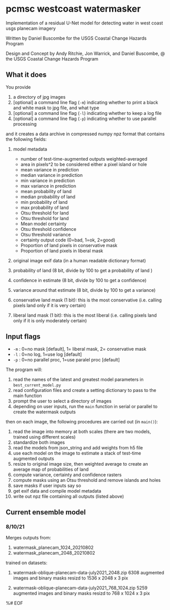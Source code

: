 # pcmsc westcoast watermasker
Implementation of a residual U-Net model for detecting water in west coast usgs planecam imagery

Written by Daniel Buscombe for the USGS Coastal Change Hazards Program

Design and Concept by Andy Ritchie, Jon Warrick, and Daniel Buscombe, @ the USGS Coastal Change Hazards Program

## What it does
You provide 
1) a directory of jpg images 
2) [optional] a command line flag (`-m`) indicating whether to print a black and white mask to jpg file, and what type
3) [optional] a command line flag (`-l`) indicating whether to keep a log file 
4) [optional] a command line flag (`-p`) indicating whether to use parallel processing

and it creates a data archive in compressed numpy npz format that contains the following fields:

1) model metadata
	* number of test-time-augmented outputs weighted-averaged 
	* area in pixels^2 to be considered either a pixel island or hole 
	* mean variance in prediction 
	* median variance in prediction 
	* min variance in prediction 
	* max variance in prediction 
	* mean probability of land
	* median probability of land
	* min probability of land 
	* max probability of land 
	* Otsu threshold for land 
	* Otsu threshold for land 
	* Mean model certainty
	* Otsu threshold confidence
	* Otsu threshold variance
	* certainty output code (0=bad, 1=ok, 2=good) 
	* Proportion of land pixels in conservative mask 
	* Proportion of land pixels in liberal mask

2) original image exif data (in a human readable dictionary format)
3) probability of land (8 bit, divide by 100 to get a probability of land )
4) confidence in estimate (8 bit, divide by 100 to get a confidence)
5) variance around that estimate (8 bit, divide by 100 to get a variance)
6) conservative land mask (1 bit): this is the most conservative (i.e. calling pixels land only if it is very certain)
7) liberal land mask (1 bit): this is the most liberal (i.e. calling pixels land only if it is only moderately certain)

## Input flags 
* `-m` : 0=no mask [default], 1= liberal mask, 2= conservative mask
* `-l` : 0=no log, 1=use log [default]
* `-p` : 0=no parallel proc, 1=use paralel proc [default]

The program will:
1) read the names of the latest and greatest model parameters in `best_current_model.py`
2) read configuration files and create a setting dictionary to pass to the main function
3) prompt the user to select a directory of images 
4) depending on user inputs, run the `main` function in serial or parallel to create the watermask outputs

then on each image, the following procedures are carried out (in `main()`):

1) read the image into memory at both scales (there are two models, trained using different scales)
2) standardize both images
3) read the models from json_string and add weights from h5 file
4) use each model on the image to estimate a stack of test-time augmented outputs
5) resize to original image size, then weighted average to create an average map of probabilities of land 
6) compute variance, certainty and confidence rasters
7) compute masks using an Otsu threshold and remove islands and holes
8) save masks if user inputs say so 
9) get exif data and compile model metadata 
10) write out npz file containing all outputs (listed above)

## Current ensemble model

### 8/10/21
Merges outputs from:
1) watermask_planecam_1024_20210802
2) watermask_planecam_2048_20210802

trained on datasets: 

1. watermask-oblique-planecam-data-july2021_2048.zip
6308 augmented images and binary masks resizd to 1536 x 2048 x 3 pix

2. watermask-oblique-planecam-data-july2021_768_1024.zip
5259 augmented images and binary masks resizd to 768 x 1024 x 3 pix


%# EOF
